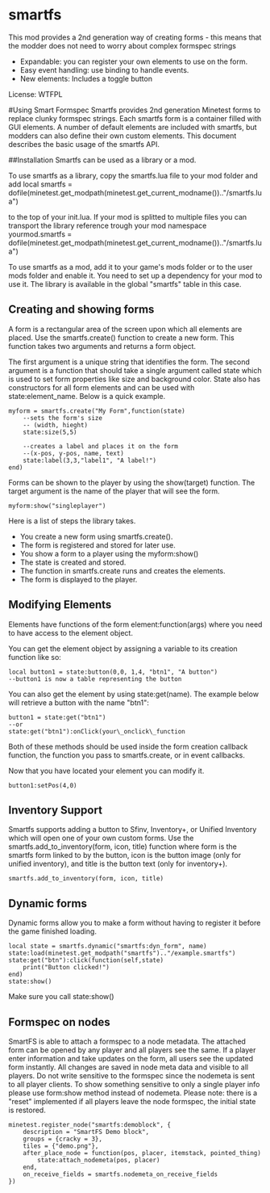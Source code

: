 smartfs
=======

This mod provides a 2nd generation way of creating forms - this means that the modder does not need to worry about complex formspec strings

* Expandable: you can register your own elements to use on the form.
* Easy event handling: use binding to handle events.
* New elements: Includes a toggle button

License: WTFPL

#Using Smart Formspec
Smartfs provides 2nd generation Minetest forms to replace clunky formspec strings. Each smartfs form is a container filled with GUI elements. A number of default elements are included with smartfs, but modders can also define their own custom elements. This document describes the basic usage of the smartfs API.

##Installation
Smartfs can be used as a library or a mod.

To use smartfs as a library, copy the smartfs.lua file to your mod folder and add
    local smartfs = dofile(minetest.get\_modpath(minetest.get\_current\_modname()).."/smartfs.lua")

to the top of your init.lua. If your mod is splitted to multiple files you can transport the library reference trough your mod namespace
    yourmod.smartfs = dofile(minetest.get\_modpath(minetest.get\_current\_modname()).."/smartfs.lua")

To use smartfs as a mod, add it to your game's mods folder or to the user mods folder and enable it.
You need to set up a dependency for your mod to use it. The library is available in the global "smartfs" table in this case.

## Creating and showing forms
A form is a rectangular area of the screen upon which all elements are placed. Use the smartfs.create() function to create a new form. This function takes two arguments and returns a form object.

The first argument is a unique string that identifies the form. The second argument is a function that should take a single argument called state which is used to set form properties like size and background color. State also has constructors for all form elements and can be used with state:element_name. Below is a quick example.

    myform = smartfs.create("My Form",function(state)
        --sets the form's size
        -- (width, hieght)
        state:size(5,5)

        --creates a label and places it on the form
        --(x-pos, y-pos, name, text)
        state:label(3,3,"label1", "A label!")
    end)

Forms can be shown to the player by using the show(target) function. The target argument is the name of the player that will see the form.

    myform:show("singleplayer")

Here is a list of steps the library takes.
* You create a new form using smartfs.create().
* The form is registered and stored for later use.
* You show a form to a player using the myform:show()
* The state is created and stored.
* The function in smartfs.create runs and creates the elements.
* The form is displayed to the player.

## Modifying Elements
Elements have functions of the form element:function(args) where you need to have access to the element object.

You can get the element object by assigning a variable to its creation function like so:

    local button1 = state:button(0,0, 1,4, "btn1", "A button")
    --button1 is now a table representing the button

You can also get the element by using state:get(name). The example below will retrieve a button with the name "btn1":

    button1 = state:get("btn1")
    --or
    state:get("btn1"):onClick(your\_onclick\_function

Both of these methods should be used inside the form creation callback function, the function you pass to smartfs.create, or in event callbacks.

Now that you have located your element you can modify it.

    button1:setPos(4,0)

## Inventory Support
Smartfs supports adding a button to Sfinv, Inventory+, or Unified Inventory which will open one of your own custom forms. Use the smartfs.add\_to\_inventory(form, icon, title) function where form is the smartfs form linked to by the button, icon is the button image (only for unified inventory), and title is the button text (only for inventory+).

    smartfs.add_to_inventory(form, icon, title)

## Dynamic forms
Dynamic forms allow you to make a form without having to register it before the game finished loading.

    local state = smartfs.dynamic("smartfs:dyn_form", name)
    state:load(minetest.get_modpath("smartfs").."/example.smartfs")
    state:get("btn"):click(function(self,state)
    	print("Button clicked!")
    end)
    state:show()

Make sure you call state:show()


## Formspec on nodes
SmartFS is able to attach a formspec to a node metadata. The attached form can be opened by any player and all players see the same. If a player enter information and take updates on the form, all users see the updated form instantly. All changes are saved in node meta data and visible to all players.
Do not write sensitive to the formspec since the nodemeta is sent to all player clients. To show something sensitive to only a single player info please use form:show method instead of nodemeta.
Please note: there is a "reset" implemented if all players leave the node formspec, the initial state is restored.

    minetest.register_node("smartfs:demoblock", {
    	description = "SmartFS Demo block",
    	groups = {cracky = 3},
    	tiles = {"demo.png"},
    	after_place_node = function(pos, placer, itemstack, pointed_thing)
    		state:attach_nodemeta(pos, placer)
    	end,
    	on_receive_fields = smartfs.nodemeta_on_receive_fields
    })

